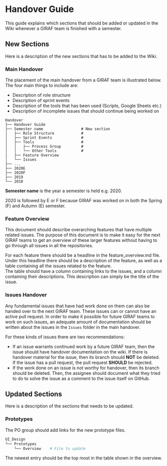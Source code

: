 # Handover Guide

This guide explains which sections that should be added or updated in the Wiki
whenever a GIRAF team is finished with a semester.

## New Sections

Here is a description of the new sections that has to be added to the Wiki.

### Main Handover

The placement of the main handover from a GIRAF team is illustrated below. The
four main things to include are:

- Description of role structure
- Description of sprint events
- Description of the tools that has been used (Scripts, Google Sheets etc.)
- Description of incomplete issues that should continue being worked on

```
Handover
├── Handover Guide
├── Semester name                 # New section
│   ├── Role Structure            #    
│   ├── Sprint Events             #
│   ├── Tools                     #      
│   │   ├── Process Group         #  
│   │   └── Other Tools           #
|   ├── Feature Overview 
│   └── Issues
├── ...
├── 2020E
├── 2020F
├── 2019
└── 2018       
```

**Semester name** is the year a semester is held e.g. 2020.
 
2020 is followed by E or F because GIRAF was worked on in both the Spring (F)
and Autumn (E) semester.

### Feature Overview

This document should describe overarching features that have multiple related issues.
The purpose of this document is to make it easy for the next GIRAF teams to get 
an overview of these larger features without having to go through all issues in 
all the repositories.  

For each feature there should be a headline in the feature_overview.md file. 
Under this headline there should be a description of the feature, as well as 
a table containing all the issues related to the feature.   
The table should have a column containing links to the issues, and a column 
containing their descriptions. This description can simply be the title 
of the issue.

### Issues Handover

Any fundamental issues that have had work done on them can also be handed over to
the next GIRAF team.
These issues can or cannot have an active pull request.
In order to make it possible for future GIRAF teams to work on such issues, an
adequate amount of documentation should be written about the issues in the `Issues`
folder in the main handover.

For these kinds of issues there are two recommendations:

- If an issue warrants continued work by a future GIRAF team, then the issue
  should have handover documentation on the wiki. If there is handover material
  for the issue, then its branch should **NOT** be deleted. If the issue has a pull request, the pull request **SHOULD**
  be rejected.
- If the work done on an issue is not worthy for handover, then its branch should be deleted.
  Then, the assignee should document what they tried to do to solve the issue as
  a comment to the issue itself on GitHub.

## Updated Sections

Here is a description of the sections that needs to be updated.

### Prototypes

The PO group should add links for the new prototype files.

```bash
UI_Design
└── Prototypes
    └── Overview    # File to update       
```

The newest entry should be the top most in the table shown in the overview. 

